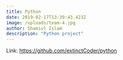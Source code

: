 ```yaml
---
title: Python
date: 2019-02-17T13:39:43.423Z
image: /uploads/team-4.jpg
author: Shamiul Islam
description: "Python project"
---
```

Link: <https://github.com/extinctCoder/python>


